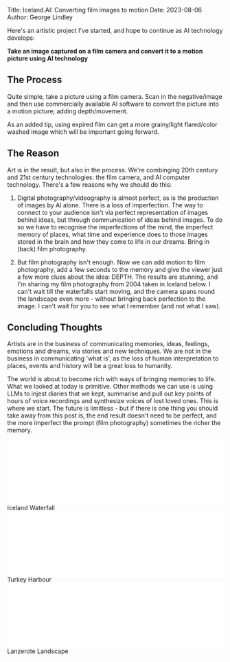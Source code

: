 Title: Iceland.AI: Converting film images to motion
Date: 2023-08-06
Author: George Lindley

Here's an artistic project I've started, and hope to continue as AI technology develops:

**Take an image captured on a film camera and convert it to a motion picture using AI technology**

## The Process
Quite simple, take a picture using a film camera. Scan in the negative/image and then use commercially available AI software to convert the picture into a motion picture; adding depth/movement. 

As an added tip, using expired film can get a more grainy/light flared/color washed image which will be important going forward.

## The Reason
Art is in the result, but also in the process. We're combinging 20th century and 21st century technologies: the film camera, and AI computer technology. There's a few reasons why we should do this: 

1. Digital photography/videography is almost perfect, as is the production of images by AI alone. There is a loss of imperfection. The way to connect to your audience isn't via perfect representation of images behind ideas, but through communication of ideas behind images. To do so we have to recognise the imperfections of the mind, the imperfect memory of places, what time and experience does to those images stored in the brain and how they come to life in our dreams. Bring in (back) film photography.

2. But film photography isn't enough. Now we can add motion to film photography, add a few seconds to the memory and give the viewer just a few more clues about the idea: DEPTH. The results are stunning, and I'm sharing my film photography from 2004 taken in Iceland below. I can't wait till the waterfalls start moving, and the camera spans round the landscape even more - without bringing back perfection to the image. I can't wait for you to see what I remember (and not what I saw). 

## Concluding Thoughts
Artists are in the business of communicating memories, ideas, feelings, emotions and dreams, via stories and new techniques. We are not in the business in communicating 'what is', as the loss of human interpretation to places, events and history will be a great loss to humanity.

The world is about to become rich with ways of bringing memories to life. What we looked at today is primitive. Other methods we can use is using LLMs to injest diaries that we kept, summarise and pull out key points of hours of voice recordings and synthesize voices of lost loved ones. This is where we start. The future is limitless - but if there is one thing you should take away from this post is, the end result doesn't need to be perfect, and the more imperfect the prompt (film photography) sometimes the richer the memory.

 <div class="video-container">
    <iframe width="100%" height="auto" src="../static/blog_images/iceland_waterfall.mp4" frameborder="0" allowfullscreen></iframe>
</div>
Iceland Waterfall

 <div class="video-container">
    <iframe width="100%" height="auto" src="../static/blog_images/turkey_harbour.mp4" frameborder="0" allowfullscreen></iframe>
</div>
Turkey Harbour

 <div class="video-container">
    <iframe width="100%" height="auto" src="../static/blog_images/lanzerote.mp4" frameborder="0" allowfullscreen></iframe>
</div>
Lanzerote Landscape